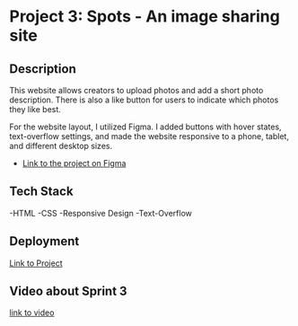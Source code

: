 # Project 3: Spots - An image sharing site

## Description

This website allows creators to upload photos and add a short photo description. There is also a like button for users to indicate which photos they like best.

For the website layout, I utilized Figma. I added buttons with hover states, text-overflow settings, and made the website responsive to a phone, tablet, and different desktop sizes.

- [Link to the project on Figma](https://www.figma.com/file/BBNm2bC3lj8QQMHlnqRsga/Sprint-3-Project-%E2%80%94-Spots?type=design&node-id=2%3A60&mode=design&t=afgNFybdorZO6cQo-1)

## Tech Stack

-HTML
-CSS
-Responsive Design
-Text-Overflow

## Deployment

[Link to Project](https://adelapaz33.github.io/se_project_spots/)

## Video about Sprint 3

[link to video](https://drive.google.com/file/d/1MXvQG5_aNviVvz5W8mrHEFG-U1scDttD/view?usp=drive_link)
